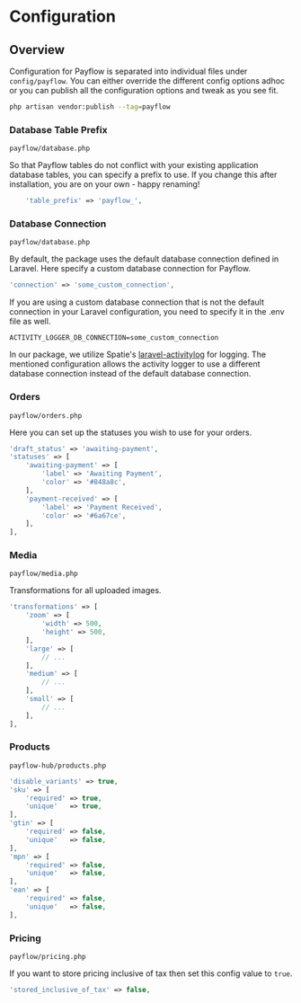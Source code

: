 # Configuration

## Overview

Configuration for Payflow is separated into individual files under `config/payflow`. 
You can either override the different config options adhoc or you can publish all the configuration options and tweak 
as you see fit.

```bash
php artisan vendor:publish --tag=payflow
```

### Database Table Prefix

`payflow/database.php`

So that Payflow tables do not conflict with your existing application database tables, you can specify a prefix to use. If you change this after installation, you are on your own - happy renaming!

```php
    'table_prefix' => 'payflow_',
```

### Database Connection

`payflow/database.php`

 By default, the package uses the default database connection defined in Laravel. Here specify a custom database connection for Payflow.

```php
'connection' => 'some_custom_connection',
```

If you are using a custom database connection that is not the default connection in your Laravel configuration, you need to specify it in the .env file as well.

```
ACTIVITY_LOGGER_DB_CONNECTION=some_custom_connection
```

In our package, we utilize Spatie's [laravel-activitylog](https://spatie.be/docs/laravel-activitylog) for logging. The mentioned configuration allows the activity logger to use a different database connection instead of the default database connection.

### Orders

`payflow/orders.php`

Here you can set up the statuses you wish to use for your orders.

```php
'draft_status' => 'awaiting-payment',
'statuses' => [
    'awaiting-payment' => [
        'label' => 'Awaiting Payment',
        'color' => '#848a8c',
    ],
    'payment-received' => [
        'label' => 'Payment Received',
        'color' => '#6a67ce',
    ],
],
```

### Media

`payflow/media.php`

Transformations for all uploaded images.

```php
'transformations' => [
    'zoom' => [
        'width' => 500,
        'height' => 500,
    ],
    'large' => [
        // ...
    ],
    'medium' => [
        // ...
    ],
    'small' => [
        // ...
    ],
],
```

### Products

`payflow-hub/products.php`

```php
'disable_variants' => true,
'sku' => [
    'required' => true,
    'unique'   => true,
],
'gtin' => [
    'required' => false,
    'unique'   => false,
],
'mpn' => [
    'required' => false,
    'unique'   => false,
],
'ean' => [
    'required' => false,
    'unique'   => false,
],
```

### Pricing

`payflow/pricing.php`

If you want to store pricing inclusive of tax then set this config value to `true`.

```php
'stored_inclusive_of_tax' => false,
```
